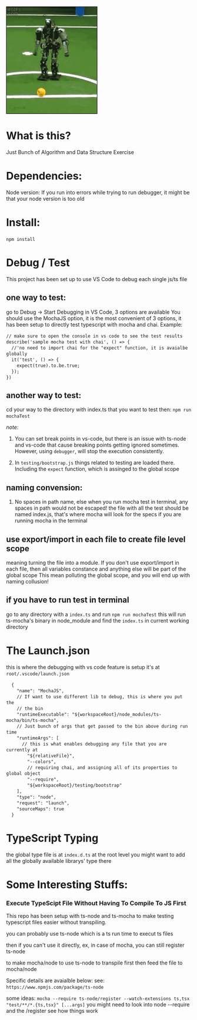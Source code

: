 ![Better algorithm, better robot](./robot.gif)
# What is this?
Just Bunch of Algorithm and Data Structure Exercise

# Dependencies:
Node version:
If you run into errors while trying to run debugger, it might be that your node version is too old

# Install:
`npm install`

# Debug / Test
This project has been set up to use VS Code to debug each single js/ts file 

## one way to test:
go to Debug -> Start Debugging in VS Code, 3 options are available
You should use the MochaJS option, it is the most convenient of 3 options, it has been setup to directly test typescript with mocha and chai.
Example:
```
// make sure to open the console in vs code to see the test results
describe('sample mocha test with chai', () => {
  //'no need to import chai for the "expect" function, it is avaialbe globally
  it('test', () => {
    expect(true).to.be.true;
  });
})
```

## another way to test:
cd your way to the directory with index.ts that you want to test then:
`npm run mochaTest`

*note:*
1) You can set break points in vs-code, but there is an issue with ts-node and vs-code that cause breaking points getting ignored sometimes.
  However, using `debugger`, will stop the execution consistently.

2) In `testing/bootstrap.js` things related to testing are loaded there.
Including the `expect` function, which is assinged to the global scope

## naming convension:
1) No spaces in path name, else when you run mocha test in terminal, any spaces in path would not
be escaped!
the file with all the test should be named index.js, that's where mocha will look for the specs if you
are running mocha in the terminal

## use export/import in each file to create file level scope
meaning turning the file into a module.
If you don't use export/import in each file, then all variables constance and anything else will be part of the global scope
This mean polluting the global scope, and you will end up with naming collusion!

## if you have to run test in terminal
go to any directory with a `index.ts` and run `npm run mochaTest`
this will run ts-mocha's binary in node_module and find the `index.ts` in current working directory

# The Launch.json

this is where the debugging with vs code feature is setup 
it's at `root/.vscode/launch.json`
```
  {
    "name": "MochaJS",
    // If want to use different lib to debug, this is where you put the
    // the bin
    "runtimeExecutable": "${workspaceRoot}/node_modules/ts-mocha/bin/ts-mocha",
    // Just bunch of args that get passed to the bin above during run time
    "runtimeArgs": [
      // this is what enables debugging any file that you are currently at
        "${relativeFile}",
        "--colors",
        // requiring chai, and assigning all of its properties to global object
        "--require",
        "${workspaceRoot}/testing/bootstrap"
    ],
    "type": "node",
    "request": "launch",
    "sourceMaps": true
  }
```

# TypeScript Typing

the global type file is at `index.d.ts` at the root level
you might want to add all the globally available librarys' type there

# Some Interesting Stuffs:
### Execute TypeScipt File Without Having To Compile To JS First

This repo has been setup with ts-node and ts-mocha to make testing typescript files easier without transpiling.

you can probably use ts-node which is a ts run time to execut ts files

then if you can't use it directly, ex, in case of mocha, you can still register ts-node

to make mocha/node to use ts-node to transpile first then feed the file to mocha/node

Specific details are avaialble below:
see: `https://www.npmjs.com/package/ts-node`

some ideas:
`mocha --require ts-node/register --watch-extensions ts,tsx "test/**/*.{ts,tsx}" [...args]`
you might need to look into node --require and the /register see how things work